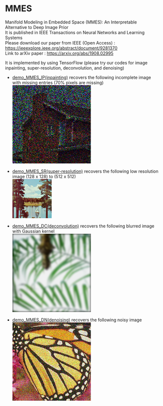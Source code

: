 # MMES
Manifold Modeling in Embedded Space (MMES): An Interpretable Alternative to Deep Image Prior <br>
It is published in IEEE Transactions on Neural Networks and Learning Systems <br>
Please download our paper from IEEE (Open Access) : https://ieeexplore.ieee.org/abstract/document/9281370 <br>
Link to arXiv paper : https://arxiv.org/abs/1908.02995

It is implemented by using TensorFlow (please try our codes for image inpainting, super-resolution, deconvolution, and denoising)

 - [demo_MMES_IP(inpainting)](demo_MMES_IP(inpainting).ipynb) recovers the following incomplete image with missing entries (70% pixels are missing) <br>
 ![missing](input_IP_house_70_missing.png)
 
 - [demo_MMES_SR(super-resolution)](demo_MMES_SR(superresolution).ipynb) recovers the following low resolution image (128 x 128) to (512 x 512) <br>
 ![lowres](input_SR_sailboat_low_res_128.png)
 
 - [demo_MMES_DC(deconvolution)](demo_MMES_DC(deconvolution).ipynb) recovers the following blurred image with Gaussian kernel <br>
 ![blurred](input_DC_leaves_blur15.png)
 
 - [demo_MMES_DN(denoising)](demo_MMES_DN(denoising).ipynb) recovers the following noisy image <br>
 ![noisy](input_DN_butterfly_sig40.png)
 
